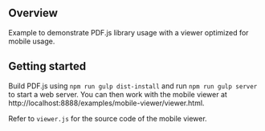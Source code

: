 ## Overview

Example to demonstrate PDF.js library usage with a viewer optimized for mobile usage.

## Getting started

Build PDF.js using `npm run gulp dist-install` and run `npm run gulp server` to start a web server.
You can then work with the mobile viewer at
http://localhost:8888/examples/mobile-viewer/viewer.html.

Refer to `viewer.js` for the source code of the mobile viewer.
